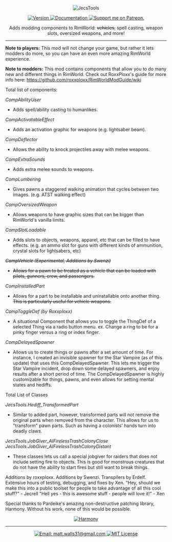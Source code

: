 <p align="center">
    <img src="About/Preview.png" alt="JecsTools" />
</p>

<p align="center">
  <a href="https://github.com/jecrell/JecsTools/releases/">
    <img src="https://img.shields.io/badge/dynamic/xml?color=4BC51D&label=version&query=%2FManifest%2Fversion&url=https%3A%2F%2Fraw.githubusercontent.com%2Fjecrell%2FJecsTools%2Fmaster%2FAbout%2FManifest.xml&style=flat" alt="Version" />
  </a>
  <a href="https://github.com/roxxploxx/RimWorldModGuide/wiki">
    <img src="https://img.shields.io/badge/documentation-Wiki-4BC51D.svg?style=flat" alt="Documentation" />
  </a>
  <a href="https://www.patreon.com/jecrell">
    <img src="https://img.shields.io/badge/support%20me%20on-Patreon-red.svg?style=flat" alt="Support me on Patreon." />
    </a>
</p>

<p align="center">
 Adds modding components to RimWorld: <del>vehicles,</del> spell casting, weapon slots, oversized weapons, and more!
</p>

<hr>

**Note to players:** This mod will not change your game, but rather it lets modders do more, so you can have an even more amazing RimWorld experience.

**Note to modders:** This mod contains components that allow you to do many new and different things in RimWorld. Check out RoxxPloxx's guide for more info here: https://github.com/roxxploxx/RimWorldModGuide/wiki

Total list of components:

*CompAbilityUser*
 - Adds spell/ability casting to humanlikes.

*CompActivatableEffect*
 - Adds an activation graphic for weapons (e.g. lightsaber beam).

*CompDeflector*
 - Allows the ability to knock projectiles away with melee weapons.

*CompExtraSounds*
 - Adds extra melee sounds to weapons.

*CompLumbering*
 - Gives pawns a staggered walking animation that cycles between two images. (e.g. ATST walking effect)

*CompOversizedWeapon*
 - Allows weapons to have graphic sizes that can be bigger than RimWorld's vanilla limits.

*CompSlotLoadable*
 - Adds slots to objects, weapons, apparel, etc that can be filled to have effects. (e.g. an ammo slot for guns with different kinds of ammunition, crystal slots for lightsabers, etc)

~~*CompVehicle (Experimental, Additions by Swenzi)*~~
 - ~~Allows for a pawn to be treated as a vehicle that can be loaded with pilots, gunners, crew, and passengers.~~

*CompInstalledPart*
 - Allows for a part to be installable and uninstallable onto another thing. ~~This is particularly useful for vehicle weapons.~~

*CompToggleDef (by Roxxploxx)*
 - A situational Component that allows you to toggle the ThingDef of a selected Thing via a radio button menu. ex. Change a ring to be for a pinky finger versus a ring or index finger.

*CompDelayedSpawner*
- Allows us to create things or pawns after a set amount of time. For instance, I created an invisible spawner for the Star Vampire (as of this update) that uses this CompDelayedSpawner. This lets me trigger the Star Vampire incident, drop down some delayed spawners, and enjoy results after a short period of time. The CompDelayedSpawner is highly customizable for things, pawns, and even allows for setting mental states and hediffs.

Total List of Classes

*JecsTools.Hediff_TransformedPart*
 - Similar to added part, however, transformed parts will not remove the original parts when removed from the character. This allows for us to "transform" pawn parts. Such as having a colonists' hands turn into deadly claws.

*JecsTools.JobGiver_AIFirelessTrashColonyClose*
*JecsTools.JobGiver_AIFirelessTrashColonyDistant*
 - These classes lets us call a special jobgiver for raiders that does not include setting fire to objects. This is good for monstrous creatures that do not have the ability to start fires but still want to break things.

Additions by roxxploxx.
Additions by Swenzi.
Transpilers by Erdelf.
Extensive hours of testing, debugging, and fixes by Xen.
"Hey, should we make this into a public toolset for people to take advantage of all this cool stuff?" - Jecrell
"Hell yes - this is awesome stuff - people will love it!" - Xen

Special thanks to Pardeike's amazing non-destructive patching library, Harmony. Without his work, none of this would be possible.
<p align="center">
  <a href="https://github.com/pardeike/Harmony">
    <img src="https://s24.postimg.org/58bl1rz39/logo.png" alt="Harmony" />
    </a>
</p>


<hr>

<p align="center">
  <a href="mailto:matt.walls31@gmail.com">
    <img src="https://img.shields.io/badge/email-matt.walls31@gmail.com-blue.svg?style=flat" alt="Email: matt.walls31@gmail.com" />
  </a>
  <a href="https://raw.githubusercontent.com/jecrell/JecsTools/master/LICENSE">
    <img src="https://img.shields.io/badge/license-MIT-lightgray.svg?style=flat" alt="MIT License" />
  </a>
</p>
